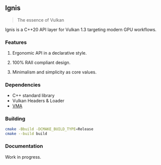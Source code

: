## Ignis

> The essence of Vulkan

Ignis is a C++20 API layer for Vulkan 1.3 targeting modern GPU workflows.

### Features

1. Ergonomic API in a declarative style.

2. 100% RAII compliant design.

3. Minimalism and simplicity as core values.

### Dependencies

- C++ standard library
- Vulkan Headers & Loader
- [VMA](https://github.com/GPUOpen-LibrariesAndSDKs/VulkanMemoryAllocator)

### Building

```sh
cmake -Bbuild -DCMAKE_BUILD_TYPE=Release
cmake --build build
```

### Documentation

Work in progress.
